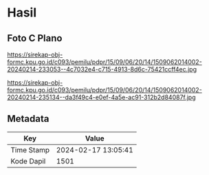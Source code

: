 # Hasil

## Foto C Plano

https://sirekap-obj-formc.kpu.go.id/c093/pemilu/pdpr/15/09/06/20/14/1509062014002-20240214-233053--4c7032e4-c715-4913-8d6c-75421ccff4ec.jpg

https://sirekap-obj-formc.kpu.go.id/c093/pemilu/pdpr/15/09/06/20/14/1509062014002-20240214-235134--da3f49c4-e0ef-4a5e-ac91-312b2d84087f.jpg


## Metadata

| Key        | Value               |
| ---------- | ------------------- |
| Time Stamp | 2024-02-17 13:05:41 |
| Kode Dapil | 1501                |



